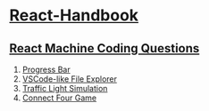 # [React-Handbook](#react-handbook)

## [React Machine Coding Questions](#react-machine-coding-questions)
  1. [Progress Bar](https://github.com/AkshayChandole/React-Handbook/tree/main/MachineCodingInterviewQuestions/ProgressBar#progress-bar)
  2. [VSCode-like File Explorer](https://github.com/AkshayChandole/React-Handbook/tree/main/MachineCodingInterviewQuestions/VSCodeLikeFileExplorer#vscode-like-file-explorer)
  3. [Traffic Light Simulation](https://github.com/AkshayChandole/React-Handbook/tree/main/MachineCodingInterviewQuestions/TrafficLightSimulation#traffic-light-simulation)
  4. [Connect Four Game](https://github.com/AkshayChandole/React-Handbook/tree/main/MachineCodingInterviewQuestions/ConnectFourGame#connect-four-game)
     
